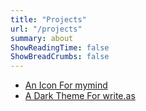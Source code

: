```yaml
---
title: "Projects"
url: "/projects"
summary: about
ShowReadingTime: false
ShowBreadCrumbs: false
---
```


- [An Icon For mymind](posts/2022/05/an-icon-for-mymind/)
- [A Dark Theme For write.as](posts/2022/02/a-dark-theme-for-write/)